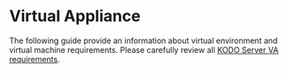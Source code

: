 # Virtual Appliance

The following guide provide an information about virtual environment and virtual machine requirements. Please carefully review all [KODO Server VA requirements](../first-steps/server-requirements.md).

